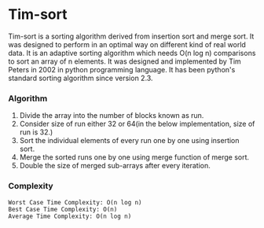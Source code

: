 # Tim-sort
Tim-sort is a sorting algorithm derived from insertion sort and merge sort. It was designed to perform in an optimal way on different kind of real world data. It is an adaptive sorting algorithm which needs O(n log n) comparisons to sort an array of n elements. It was designed and implemented by Tim Peters in 2002 in python programming language. It has been python's standard sorting algorithm since version 2.3.

### Algorithm
1. Divide the array into the number of blocks known as run.
2. Consider size of run either 32 or 64(in the below implementation, size of run is 32.)
3. Sort the individual elements of every run one by one using insertion sort.
4. Merge the sorted runs one by one using merge function of merge sort.
5. Double the size of merged sub-arrays after every iteration.

### Complexity
```
Worst Case Time Complexity: O(n log n)
Best Case Time Complexity: O(n)
Average Time Complexity: O(n log n)
```
